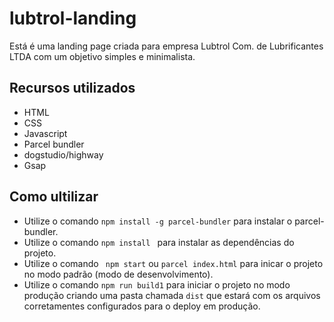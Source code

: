 # lubtrol-landing

Está é uma landing page criada para empresa Lubtrol Com. de Lubrificantes LTDA com um objetivo simples e minimalista.

## Recursos utilizados

- HTML
- CSS
- Javascript
- Parcel bundler
- dogstudio/highway
- Gsap



## Como ultilizar
- Utilize o comando ``` npm install -g parcel-bundler ``` para instalar o parcel-bundler.
- Utilize o comando ``` npm install  ``` para instalar as dependências do projeto.
- Utilize o comando ```  npm start ``` ou ``` parcel index.html ``` para inicar o projeto no modo padrão (modo de desenvolvimento).
- Utilize o comando ``` npm run build1 ``` para iniciar o projeto no modo produção criando uma pasta chamada ``` dist ``` que estará com os arquivos corretamentes configurados para o deploy em produção.
